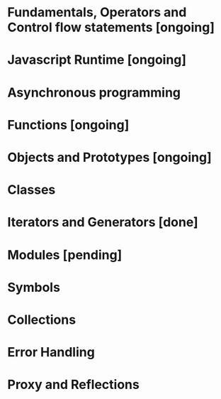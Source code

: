 # Fundamentals, Operators and Control flow statements [ongoing]

# Javascript Runtime [ongoing]

# Asynchronous programming

# Functions [ongoing]

# Objects and Prototypes [ongoing]

# Classes

# Iterators and Generators [done]

# Modules [pending]

# Symbols

# Collections

# Error Handling

# Proxy and Reflections
